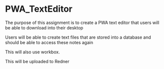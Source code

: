 # PWA_TextEditor

The purpose of this assignment is to create a PWA text editor that users will be able to download into their desktop

Users will be able to create text files that are stored into a database and should be able to access these notes again

This will also use workbox.

This will be uploaded to Redner